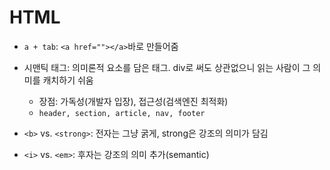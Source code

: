 # HTML

- `a + tab`: `<a href=""></a>`바로 만들어줌

- 시맨틱 태그: 의미론적 요소를 담은 태그. div로 써도 상관없으니 읽는 사람이 그 의미를 캐치하기 쉬움
  - 장점: 가독성(개발자 입장), 접근성(검색엔진 최적화)
  - `header, section, article, nav, footer`
- `<b>` vs. `<strong>`: 전자는 그냥 굵게, strong은 강조의 의미가 담김
- `<i>` vs. `<em>`: 후자는 강조의 의미 추가(semantic)